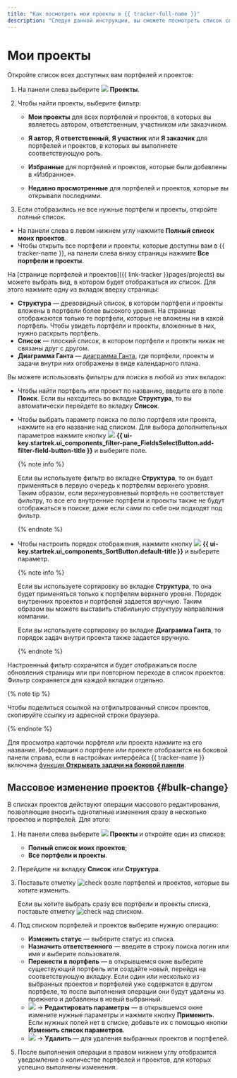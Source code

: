 ```yaml
---
title: "Как посмотреть мои проекты в {{ tracker-full-name }}"
description: "Следуя данной инструкции, вы сможете посмотреть список своих проектов." 
---
```


# Мои проекты

Откройте список всех доступных вам портфелей и проектов:

1. На панели слева выберите ![](../../_assets/tracker/svg/project.svg)&nbsp;**Проекты**.

1. Чтобы найти проекты, выберите фильтр:

    * **Мои проекты** для всех портфелей и проектов, в которых вы являетесь автором, ответственным, участником или заказчиком.

    * **Я автор**, **Я ответственный**, **Я участник** или **Я заказчик** для портфелей и проектов, в которых вы выполняете соответствующую роль.

    * **Избранные** для портфелей и проектов, которые были добавлены в «Избранное».

    * **Недавно просмотренные** для портфелей и проектов, которые вы открывали последними.

1. Если отобразились не все нужные портфели и проекты, откройте полный список.

* На панели слева в левом нижнем углу нажмите **Полный список моих проектов**.
* Чтобы открыть все портфели и проекты, которые доступны вам в {{ tracker-name }}, на панели слева внизу страницы нажмите **Все портфели и проекты**.

На [странице портфелей и проектов]({{ link-tracker }}pages/projects) вы можете выбрать вид, в котором будет отображаться их список. Для этого нажмите одну из вкладок вверху страницы: 

* **Структура** — древовидный список, в котором портфели и проекты вложены в портфели более высокого уровня. На странице отображаются только те портфели, которые не вложены ни в какой портфель. Чтобы увидеть портфели и проекты, вложенные в них, нужно раскрыть портфель.
* **Список** — плоский список, в котором портфели и проекты никак не связаны друг с другом.
* **Диаграмма Ганта** — [диаграмма Ганта](../gantt/list-of-projects.md), где портфели, проекты и задачи внутри них отображены в виде календарного плана.

Вы можете использовать фильтры для поиска в любой из этих вкладок:

* Чтобы найти портфель или проект по названию, введите его в поле **Поиск**. Если вы находитесь во вкладке **Структура**, то вы автоматически перейдете во вкладку **Список**.

* Чтобы выбрать параметр поиска по полю портфеля или проекта, нажмите на его название над списком. Для выбора дополнительных параметров нажмите кнопку ![](../../_assets/tracker/svg/add-filter.svg) **{{ ui-key.startrek.ui_components_filter-pane_FieldsSelectButton.add-filter-field-button-title }}** и выберите поле.

    {% note info %}

    Если вы используете фильтр во вкладке **Структура**, то он будет применяться в первую очередь к портфелям верхнего уровня. Таким образом, если верхнеуровневый портфель не соответствует фильтру, то все его внутренние портфели и проекты также не будут отображаться в поиске, даже если сами по себе они подходят под фильтр.

    {% endnote %}

* Чтобы настроить порядок отображения, нажмите кнопку ![](../../_assets/tracker/svg/sorting.svg) **{{ ui-key.startrek.ui_components_SortButton.default-title }}** и выберите параметр.

    {% note info %}

    Если вы используете сортировку во вкладке **Структура**, то она будет применяться только к портфелям верхнего уровня. Порядок внутренних проектов и портфелей задается вручную. Таким образом вы можете выставить стабильную структуру направления компании.

    Если вы используете сортировку во вкладке **Диаграмма Ганта**, то порядок задач внутри проекта также задается вручную.

    {% endnote %}

Настроенный фильтр сохранится и будет отображаться после обновления страницы или при повторном переходе в список проектов. Фильтр сохраняется для каждой вкладки отдельно.

{% note tip %}

Чтобы поделиться ссылкой на отфильтрованный список проектов, скопируйте ссылку из адресной строки браузера.

{% endnote %}

Для просмотра карточки порфтеля или проекта нажмите на его название. Информация о портфеле или проекте отобразится на боковой панели справа, если в настройках интерфейса {{ tracker-name }} включена [функция **Открывать задачи на боковой панели**](../user/personal.md#choose-theme).

## Массовое изменение проектов {#bulk-change}

В списках проектов действуют операции массового редактирования, позволяющие вносить однотипные изменения сразу в несколько проектов и портфелей. Для этого:

1. На панели слева выберите ![](../../_assets/console-icons/folders.svg)&nbsp;**Проекты** и откройте один из списков:

   * **Полный список моих проектов**;
   * **Все портфели и проекты**.

1. Перейдите на вкладку **Список** или **Структура**.
1. Поставьте отметку ![check](../../_assets/console-icons/check.svg) возле портфелей и проектов, которые вы хотите изменить.

   Если вы хотите выбрать сразу все портфели и проекты списка, поставьте отметку ![check](../../_assets/console-icons/check.svg) над списком.

1. Под списком портфелей и проектов выберите нужную операцию:

   * **Изменить статус** — выберите статус из списка.
   * **Назначить ответственного** — введите в строку поиска логин или имя и выберите пользователя.
   * **Перенести в портфель** — в открывшемся окне выберите существующий портфель или создайте новый, перейдя на соответствующую вкладку. Если один или несколько из выбранных проектов и портфелей уже содержатся в другом портфеле, то после выполнения операции они будут удалены из прежнего и добавлены в новый выбранный.
   * ![](../../_assets/console-icons/ellipsis.svg) → **Редактировать параметры** — в открывшемся окне измените нужные параметры и нажмите кнопку **Применить**. Если нужных полей нет в списке, добавьте их с помощью кнопки **Изменить список параметров**.
   * ![](../../_assets/console-icons/ellipsis.svg) → **Удалить** — для удаления выбранных проектов и портфелей.

1. После выполнения операции в правом нижнем углу отобразится уведомление о количестве портфелей и проектов, для которых успешно выполнены изменения.
